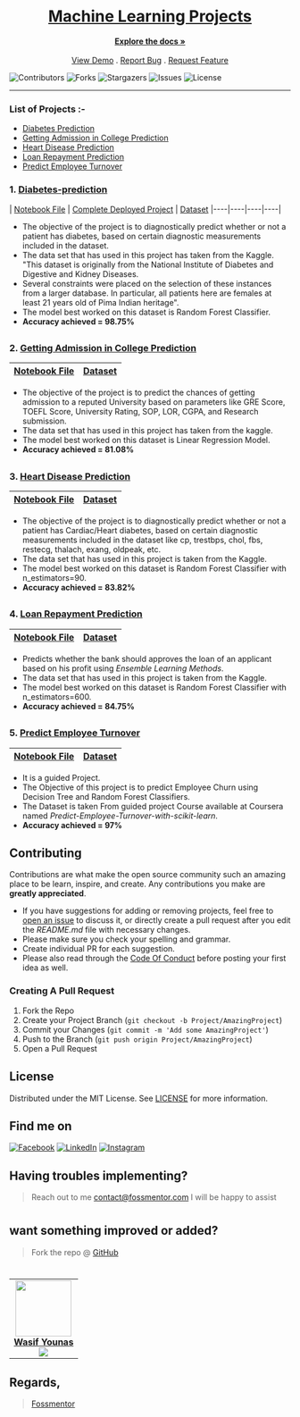 <div Align="center"><h1> <a href="https://FOSSMentorOfficial.github.io/Machine-Learning-Projects/">Machine Learning Projects </a></h1></div>

<p align="center">
    <a href="https://github.com/FOSSMentorOfficial/Machine-Learning-Projects"><strong>Explore the docs »</strong></a>
    <br/>
    <br/>
    <a href="https://github.com/FOSSMentorOfficial/Machine-Learning-Projects">View Demo</a>
    .
    <a href="https://github.com/FOSSMentorOfficial/Machine-Learning-Projects/issues">Report Bug</a>
    .
    <a href="https://github.com/FOSSMentorOfficial/Machine-Learning-Projects/issues">Request Feature</a>
</p>

![Contributors](https://img.shields.io/github/contributors/FOSSMentorOfficial/Machine-Learning-Projects?color=dark-green) ![Forks](https://img.shields.io/github/forks/FOSSMentorOfficial/Machine-Learning-Projects?style=social) ![Stargazers](https://img.shields.io/github/stars/FOSSMentorOfficial/Machine-Learning-Projects?style=social) ![Issues](https://img.shields.io/github/issues/FOSSMentorOfficial/Machine-Learning-Projects) ![License](https://img.shields.io/github/license/FOSSMentorOfficial/Machine-Learning-Projects) 

------------------

### List of Projects :-
* [Diabetes Prediction](#1-Diabetes-prediction)
* [Getting Admission in College Prediction](#2-Getting-Admission-in-College-Prediction)
* [Heart Disease Prediction](#3-Heart-Disease-Prediction)
* [Loan Repayment Prediction](#4-Loan-Repayment-Prediction)
* [Predict Employee Turnover](#5-Predict-Employee-Turnover)

### 1. [Diabetes-prediction](https://github.com/FOSSMentorOfficial/Machine-Learning-Projects/tree/main/Diabetes%20Prediction)
| [Notebook File](https://github.com/FOSSMentorOfficial/Machine-Learning-Projects/blob/main/Diabetes%20Prediction/Diabetes%20Classification.ipynb) | [Complete Deployed Project](https://github.com/FOSSMentorOfficial/Diabetes-prediction) | [Dataset](https://github.com/FOSSMentorOfficial/Machine-Learning-Projects/tree/main/Diabetes%20Prediction/dataset)
|----|----|----|----|
- The objective of the project is to diagnostically predict whether or not a patient has diabetes, based on certain diagnostic measurements included in the dataset.
- The data set that has used in this project has taken from the Kaggle. "This dataset is originally from the National Institute of Diabetes and Digestive and Kidney Diseases.  
- Several constraints were placed on the selection of these instances from a larger database. In particular, all patients here are females at least 21 years old of Pima Indian heritage".
- The model best worked on this dataset is Random Forest Classifier.
- **Accuracy achieved = 98.75%**
##   

### 2. [Getting Admission in College Prediction](https://github.com/FOSSMentorOfficial/Machine-Learning-Projects/tree/main/Getting%20Admission%20in%20College%20Prediction)

| [Notebook File](https://github.com/FOSSMentorOfficial/Machine-Learning-Projects/blob/main/Getting%20Admission%20in%20College%20Prediction/Admission%20prediction.ipynb) | [Dataset](https://github.com/FOSSMentorOfficial/Machine-Learning-Projects/blob/main/Getting%20Admission%20in%20College%20Prediction/admission_predict.csv) |
|----|----|

- The objective of the project is to predict the chances of getting admission to a reputed University based on parameters like GRE Score, TOEFL Score, University Rating, SOP, LOR, CGPA, and Research submission.
- The data set that has used in this project has taken from the kaggle.
- The model best worked on this dataset is Linear Regression Model.
- **Accuracy achieved = 81.08%**
##   

### 3. [Heart Disease Prediction](https://github.com/FOSSMentorOfficial/Machine-Learning-Projects/tree/main/Heart%20Disease%20Prediction)

| [Notebook File](https://github.com/FOSSMentorOfficial/Machine-Learning-Projects/blob/main/Heart%20Disease%20Prediction/Heart%20Disease%20Prediction.ipynb) | [Dataset](https://github.com/FOSSMentorOfficial/Machine-Learning-Projects/blob/main/Heart%20Disease%20Prediction/heart.csv) |
|----|-----|

- The objective of the project is to diagnostically predict whether or not a patient has Cardiac/Heart diabetes, based on certain diagnostic measurements included in the dataset like cp, trestbps, chol, fbs, restecg, thalach, exang, oldpeak, etc.
- The data set that has used in this project is taken from the Kaggle.
- The model best worked on this dataset is Random Forest Classifier with n_estimators=90.
- **Accuracy achieved = 83.82%**
##

### 4. [Loan Repayment Prediction](https://github.com/FOSSMentorOfficial/Machine-Learning-Projects/tree/main/Loan%20Repayment%20Prediction)
| [Notebook File](https://github.com/FOSSMentorOfficial/Machine-Learning-Projects/blob/main/Loan%20Repayment%20Prediction/Loan_Repayment_Prediction.ipynb)| [Dataset](https://github.com/FOSSMentorOfficial/Machine-Learning-Projects/blob/main/Loan%20Repayment%20Prediction/loan_data.csv)|
|----|----|

- Predicts whether the bank should approves the loan of an applicant based on his profit using _Ensemble Learning Methods_.
- The data set that has used in this project is taken from the Kaggle.
- The model best worked on this dataset is Random Forest Classifier with n_estimators=600.
- **Accuracy achieved = 84.75%**
##   

### 5. [Predict Employee Turnover](https://github.com/FOSSMentorOfficial/Machine-Learning-Projects/tree/main/Predict%20Employee%20Turnover%20with%20scikitlearn)
| [Notebook File](https://github.com/FOSSMentorOfficial/Machine-Learning-Projects/blob/main/Predict%20Employee%20Turnover%20with%20scikitlearn/Learner_Notebook3.ipynb)| [Dataset](https://github.com/FOSSMentorOfficial/Machine-Learning-Projects/blob/main/Predict%20Employee%20Turnover%20with%20scikitlearn/employee_data.csv)|
|----|----|
- It is a guided Project.
- The Objective of this project is to predict Employee Churn using Decision Tree and Random Forest Classifiers.
- The Dataset is taken From guided project Course available at Coursera named _Predict-Employee-Turnover-with-scikit-learn_.
- **Accuracy achieved = 97%**
##

## Contributing

Contributions are what make the open source community such an amazing place to be learn, inspire, and create. Any contributions you make are **greatly appreciated**.
* If you have suggestions for adding or removing projects, feel free to [open an issue](https://github.com/FOSSMentorOfficial/Machine-Learning-Projects/issues/new) to discuss it, or directly create a pull request after you edit the *README.md* file with necessary changes.
* Please make sure you check your spelling and grammar.
* Create individual PR for each suggestion.
* Please also read through the [Code Of Conduct](https://github.com/FOSSMentorOfficial/Machine-Learning-Projects/blob/main/CODE_OF_CONDUCT.md) before posting your first idea as well.

### Creating A Pull Request

1. Fork the Repo
2. Create your Project Branch (`git checkout -b Project/AmazingProject`)
3. Commit your Changes (`git commit -m 'Add some AmazingProject'`)
4. Push to the Branch (`git push origin Project/AmazingProject`)
5. Open a Pull Request

## License

Distributed under the MIT License. See [LICENSE](https://github.com/FOSSMentorOfficial/Machine-Learning-Projects/blob/main/LICENSE.md) for more information.


<!-- Actual text -->
## Find me on
[![Facebook][1.2]][1] [![LinkedIn][2.2]][2] [![Instagram][3.2]][3]

<!-- Icons -->

[1.2]: https://i.imgur.com/dqSkGWu.png (Facebook)
[2.2]: https://raw.githubusercontent.com/MartinHeinz/MartinHeinz/master/linkedin-3-16.png (LinkedIn)
[3.2]: https://i.imgur.com/TFy6wii.png (Instagram)

<!-- Links to my social media accounts -->
[1]: https://facebook.com/fossmentor
[2]: https://www.linkedin.com/in/fossmentor/
[3]: https://www.instagram.com/fossmentor.official/

## Having troubles implementing?
 > Reach out to me contact@fossmentor.com 
 I will be happy to assist 
# 
## want something improved or added?
  > Fork the repo @ [GitHub](https://github.com/fossmentor-official/Python_Web_Scrappers)
# 

<table>
  <tr>
    <td align="center"><a href="https://github.com/fossmentor-official"><img src="https://avatars.githubusercontent.com/u/2519942?s=400&u=1e7714cb1cbe3437a527a877486c94611f0e7ab0&v=4" width="100px;" alt=""/><br />
    <b>Wasif Younas</b></a><br />
    <a href="https://github.com/fossmentor-official" title="github"><img src="https://img.shields.io/github/followers/fossmentor-official?style=social"></a>
    </td>
   <tr>
  <table>

## Regards,
 > [Fossmentor](https://fossmentor.com)